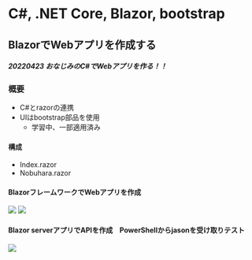 # C#, .NET Core, Blazor, bootstrap

## BlazorでWebアプリを作成する
  ##### 20220423 おなじみのC#でWebアプリを作る！！
  
### 概要
  - C#とrazorの連携
  - UIはbootstrap部品を使用
    - 学習中、一部適用済み
#### 構成
  - Index.razor
  - Nobuhara.razor

#### BlazorフレームワークでWebアプリを作成
<img src="https://user-images.githubusercontent.com/88915966/173495403-ae6a84ec-9996-4ff7-9a26-67fd270e7faa.jpg">
<img src="https://user-images.githubusercontent.com/88915966/173495682-b5f60d93-e499-4e02-8ed9-442ea34133b5.jpg">

#### Blazor serverアプリでAPIを作成　PowerShellからjasonを受け取りテスト
<img src="image" src="https://user-images.githubusercontent.com/88915966/173497916-82147902-96dc-4cb1-ac5e-ae2811c6637d.png">
